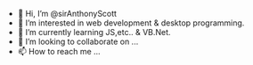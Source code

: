 - 👋 Hi, I’m @sirAnthonyScott
- 👀 I’m interested in web development & desktop programming.
- 🌱 I’m currently learning JS,etc.. & VB.Net.
- 💞️ I’m looking to collaborate on ...
- 📫 How to reach me ...

<!---
sirAnthonyScott/sirAnthonyScott is a ✨ special ✨ repository because its `README.md` (this file) appears on your GitHub profile.
You can click the Preview link to take a look at your changes.
--->
